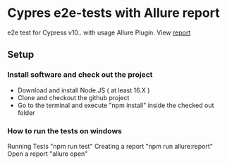# Cypres e2e-tests with Allure report
e2e test for Cypress v10.. with usage Allure Plugin.  View <a href="https://maksymvak.github.io/Cypress-e2e-test/">report</a>

## Setup

### Install software and check out the project

- Download and install Node.JS ( at least 16.X )
- Clone and checkout the github project
- Go to the terminal and execute "npm install" inside the checked out folder

### How to run the tests on windows

Running Tests "npm run test"
Creating a report "npm run allure:report"
Open a report "allure open"